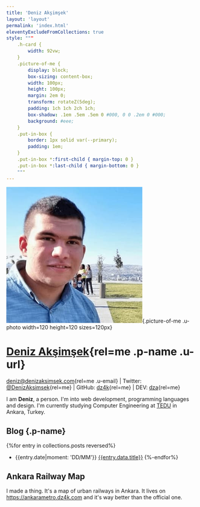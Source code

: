 ```yaml
---
title: 'Deniz Akşimşek'
layout: 'layout'
permalink: 'index.html'
eleventyExcludeFromCollections: true
style: """
    .h-card {
        width: 92vw;
    }
    .picture-of-me {
        display: block;
        box-sizing: content-box;
        width: 100px;
        height: 100px;
        margin: 2em 0;
        transform: rotateZ(5deg);
        padding: 1ch 1ch 2ch 1ch;
        box-shadow: .1em .5em .5em 0 #000, 0 0 .2em 0 #000;
        background: #eee;
    }
    .put-in-box {
        border: 1px solid var(--primary);
        padding: 1em;
    }
    .put-in-box *:first-child { margin-top: 0 }
    .put-in-box *:last-child { margin-bottom: 0 }
    """
---
```


<div class=h-card>

![Deniz Akşimşek](/assets/me.jpeg){.picture-of-me .u-photo width=120 height=120 sizes=120px}

# [Deniz Akşimşek](https://denizaksimsek.com/){rel=me .p-name .u-url} #

<deniz@denizaksimsek.com>{rel=me .u-email} | Twitter: [@DenizAksimsek][twitter]{rel=me} | GitHub: [dz4k][github]{rel=me} | DEV: [dza][devto]{rel=me}

</div>

I am **Deniz**, a person. I'm into web development, programming languages and design. I'm currently studying Computer Engineering at [TEDU] in Ankara, Turkey.

<section class=h-feed>

## Blog {.p-name}

{%for entry in collections.posts reversed%}
- <time>{{entry.date|moment: 'DD/MM'}}</time> [{{entry.data.title}}]({{entry.url|url}})
{%-endfor%}

</section>

<div class="put-in-box">

## Ankara Railway Map

I made a thing. It's a map of urban railways in Ankara. It lives on <https://ankarametro.dz4k.com> and it's way better than the official one.

</div>


[web development]:        /archive/website/
[programming languages]:  /archive/pl/
[design]:                 /archive/design/
[nice landscapes]:        /archive/place/
[cats]:                   //cats.denizaksimsek.com
[TEDU]:                   //www.tedu.edu.tr/
[Twitter]:                //twitter.com/DenizAksimsek/
[devto]:                    //dev.to/dza/
[email me]:               mailto:deniz@denizaksimsek.com
[GitHub]:                 //github.com/DenizAksimsek/
